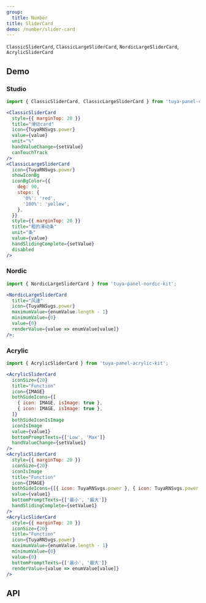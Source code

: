 ```yaml
---
group:
  title: Number
title: SliderCard
demo: /number/slider-card
---
```


<Desc>

`ClassicSliderCard`, `ClassicLargeSliderCard`, `NordicLargeSliderCard`, `AcrylicSliderCard`

</Desc>

## Demo

### Studio

```jsx
import { ClassicSliderCard, ClassicLargeSliderCard } from 'tuya-panel-classic-kit';

<ClassicSliderCard
  style={{ marginTop: 20 }}
  title="滑动card"
  icon={TuyaRNSvgs.power}
  value={value}
  unit="%"
  handValueChange={setValue}
  canTouchTrack
/>
<ClassicLargeSliderCard
  icon={TuyaRNSvgs.power}
  showIconBg
  iconBgColor={{
    deg: 90,
    stops: {
      '0%': 'red',
      '100%': 'yellow',
    },
  }}
  style={{ marginTop: 20 }}
  title="粗的滑动条"
  unit="条"
  value={value}
  handSlidingComplete={setValue}
  disabled
/>
```

### Nordic

```jsx
import { NordicLargeSliderCard } from 'tuya-panel-nordic-kit';

<NordicLargeSliderCard
  title="风速"
  icon={TuyaRNSvgs.power}
  maximumValue={enumValue.length - 1}
  minimumValue={0}
  value={0}
  renderValue={value => enumValue[value]}
/>;
```

### Acrylic

```jsx
import { AcrylicSliderCard } from 'tuya-panel-acrylic-kit';

<AcrylicSliderCard
  iconSize={20}
  title="Function"
  icon={IMAGE}
  bothSideIcons={[
    { icon: IMAGE, isImage: true },
    { icon: IMAGE, isImage: true },
  ]}
  bothSideIconIsImage
  iconIsImage
  value={value1}
  bottomPromptTexts={['Low', 'Max']}
  handValueChange={setValue1}
/>
<AcrylicSliderCard
  style={{ marginTop: 20 }}
  iconSize={20}
  iconIsImage
  title="Function"
  icon={IMAGE}
  bothSideIcons={[{ icon: TuyaRNSvgs.power }, { icon: TuyaRNSvgs.power }]}
  value={value1}
  bottomPromptTexts={['最小', '最大']}
  handSlidingComplete={setValue1}
/>
<AcrylicSliderCard
  style={{ marginTop: 20 }}
  iconSize={20}
  title="Function"
  icon={TuyaRNSvgs.power}
  maximumValue={enumValue.length - 1}
  minimumValue={0}
  value={0}
  bottomPromptTexts={['最小', '最大']}
  renderValue={value => enumValue[value]}
/>
```

## API

<API src="../../../node_modules/tuya-panel-style-slider-card/lib/index.d.ts" exports='["ClassicSliderCard"]'></API>

